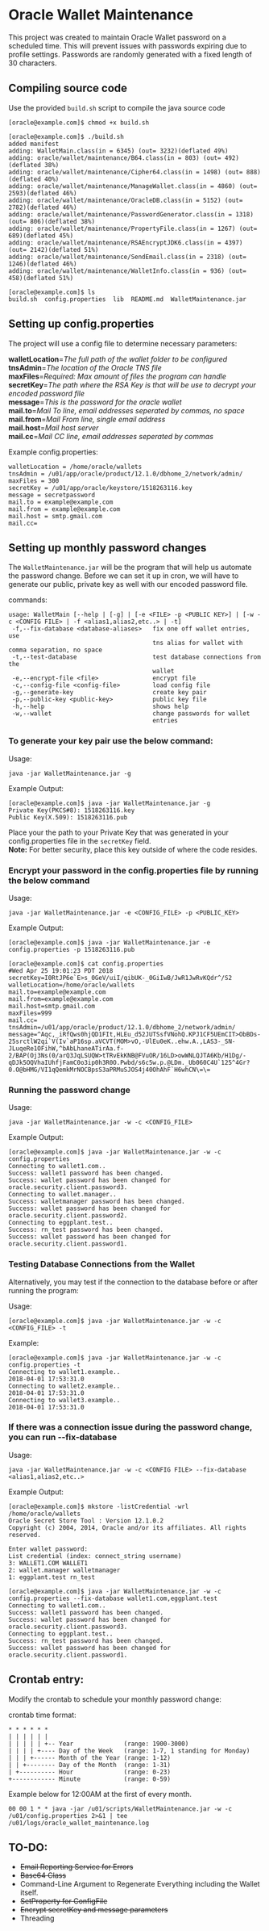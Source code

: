 # Oracle Wallet Maintenance

This project was created to maintain Oracle Wallet password on a scheduled time. This will prevent issues with passwords expiring due to profile settings. Passwords are randomly generated with a fixed length of 30 characters.

## Compiling source code
Use the provided `build.sh` script to compile the java source code

```
[oracle@example.com]$ chmod +x build.sh

[oracle@example.com]$ ./build.sh
added manifest
adding: WalletMain.class(in = 6345) (out= 3232)(deflated 49%)
adding: oracle/wallet/maintenance/B64.class(in = 803) (out= 492)(deflated 38%)
adding: oracle/wallet/maintenance/Cipher64.class(in = 1498) (out= 888)(deflated 40%)
adding: oracle/wallet/maintenance/ManageWallet.class(in = 4860) (out= 2593)(deflated 46%)
adding: oracle/wallet/maintenance/OracleDB.class(in = 5152) (out= 2782)(deflated 46%)
adding: oracle/wallet/maintenance/PasswordGenerator.class(in = 1318) (out= 806)(deflated 38%)
adding: oracle/wallet/maintenance/PropertyFile.class(in = 1267) (out= 689)(deflated 45%)
adding: oracle/wallet/maintenance/RSAEncryptJDK6.class(in = 4397) (out= 2142)(deflated 51%)
adding: oracle/wallet/maintenance/SendEmail.class(in = 2318) (out= 1246)(deflated 46%)
adding: oracle/wallet/maintenance/WalletInfo.class(in = 936) (out= 458)(deflated 51%)

[oracle@example.com]$ ls
build.sh  config.properties  lib  README.md  WalletMaintenance.jar
```

## Setting up config.properties

The project will use a config file to determine necessary parameters:

**walletLocation**=*The full path of the wallet folder to be configured*  
**tnsAdmin**=*The location of the Oracle TNS file*  
**maxFiles**=*Required: Max amount of files the program can handle*  
**secretKey**=*The path where the RSA Key is that will be use to decrypt your encoded password file*  
**message**=*This is the password for the oracle wallet*  
**mail.to**=*Mail To line, email addresses seperated by commas, no space*  
**mail.from**=*Mail From line, single email address*  
**mail.host**=*Mail host server*  
**mail.cc**=*Mail CC line, email addresses seperated by commas*  

Example config.properties:
```
walletLocation = /home/oracle/wallets
tnsAdmin = /u01/app/oracle/product/12.1.0/dbhome_2/network/admin/
maxFiles = 300
secretKey = /u01/app/oracle/keystore/1518263116.key
message = secretpassword
mail.to = example@example.com
mail.from = example@example.com
mail.host = smtp.gmail.com
mail.cc=
```

## Setting up monthly password changes

The `WalletMaintenance.jar` will be the program that will help us automate the password change. Before we can set it up in cron, we will have to generate our public, private key as well with our encoded password file.

commands:
```
usage: WalletMain [--help | [-g] | [-e <FILE> -p <PUBLIC KEY>] | [-w -c <CONFIG FILE> | -f <alias1,alias2,etc..> | -t]
 -f,--fix-database <database-aliases>   fix one off wallet entries, use
                                        tns alias for wallet with comma separation, no space
 -t,--test-database                     test database connections from the
                                        wallet
 -e,--encrypt-file <file>               encrypt file
 -c,--config-file <config-file>         load config file
 -g,--generate-key                      create key pair
 -p,--public-key <public-key>           public key file
 -h,--help                              shows help
 -w,--wallet                            change passwords for wallet
                                        entries
```

### To generate your key pair use the below command:

Usage: 
```
java -jar WalletMaintenance.jar -g
```

Example Output:
```
[oracle@example.com]$ java -jar WalletMaintenance.jar -g
Private Key(PKCS#8): 1518263116.key
Public Key(X.509): 1518263116.pub
```

Place your the path to your Private Key that was generated in your config.properties file in the `secretKey` field.  
**Note:** For better security, place this key outside of where the code resides.

### Encrypt your password in the config.properties file by running the below command
Usage:
```
java -jar WalletMaintenance.jar -e <CONFIG_FILE> -p <PUBLIC_KEY>
```
Example Output:
```
[oracle@example.com]$ java -jar WalletMaintenance.jar -e config.properties -p 1518263116.pub

[oracle@example.com]$ cat config.properties
#Wed Apr 25 19:01:23 PDT 2018
secretKey=I0RtJP6e`E>s_0GeV/uiI/qibUK-_0GiIwB/JwR1JwRvKQdr^/S2
walletLocation=/home/oracle/wallets
mail.to=example@example.com
mail.from=example@example.com
mail.host=smtp.gmail.com
maxFiles=999
mail.cc=
tnsAdmin=/u01/app/oracle/product/12.1.0/dbhome_2/network/admin/
message=^Aqc,_iRfQws0hjQD1FIt,HLEu_d52JUTSsfVNohQ.KPJ1CF5UEmCIT>ObBDs-25srctlW2qi`V(Iv`aP16sp.aVCVT(MOM>vO,-UlEu0eK..ehw.A.,LAS3-_SN-JLuqeRe1OFihW,^bAbLhaneATirAa.f-2/BAP(Oj3Ns(0/arQ3JqLSUQW>tTRvEkKNB@FVuOR/16LD>owWNLQJTA6Kb/H1Dg/-qDJk5OQVhaIUhfjFamC0o3ip0h3R0O.Pwbd/s6c5w.p.@LDm._Ub060C4U`125^4Gr?0.O@bHMG/VI1qQemkMrNOCBpsS3aPRMuSJOS4j40OhAhF`H6whCN\=\=
```

### Running the password change

Usage:
```
java -jar WalletMaintenance.jar -w -c <CONFIG_FILE>
```

Example Output:
```
[oracle@example.com]$ java -jar WalletMaintenance.jar -w -c config.properties
Connecting to wallet1.com..
Success: wallet1 password has been changed.
Success: wallet password has been changed for oracle.security.client.password3.
Connecting to wallet.manager..
Success: walletmanager password has been changed.
Success: wallet password has been changed for oracle.security.client.password2.
Connecting to eggplant.test..
Success: rn_test password has been changed.
Success: wallet password has been changed for oracle.security.client.password1.
```

### Testing Database Connections from the Wallet

Alternatively, you may test if the connection to the database before or after running the program:

Usage:
```
[oracle@example.com]$ java -jar WalletMaintenance.jar -w -c <CONFIG_FILE> -t
```

Example:
```
[oracle@example.com]$ java -jar WalletMaintenance.jar -w -c config.properties -t
Connecting to wallet1.example..
2018-04-01 17:53:31.0
Connecting to wallet2.example..
2018-04-01 17:53:31.0
Connecting to wallet3.example..
2018-04-01 17:53:31.0
```

### If there was a connection issue during the password change, you can run --fix-database

Usage:
```
java -jar WalletMaintenance.jar -w -c <CONFIG FILE> --fix-database <alias1,alias2,etc..>
```

Example Output:
```
[oracle@example.com]$ mkstore -listCredential -wrl /home/oracle/wallets
Oracle Secret Store Tool : Version 12.1.0.2
Copyright (c) 2004, 2014, Oracle and/or its affiliates. All rights reserved.

Enter wallet password:
List credential (index: connect_string username)
3: WALLET1.COM WALLET1
2: wallet.manager walletmanager
1: eggplant.test rn_test

[oracle@example.com]$ java -jar WalletMaintenance.jar -w -c config.properties --fix-database wallet1.com,eggplant.test
Connecting to wallet1.com..
Success: wallet1 password has been changed.
Success: wallet password has been changed for oracle.security.client.password3.
Connecting to eggplant.test..
Success: rn_test password has been changed.
Success: wallet password has been changed for oracle.security.client.password1.
```

## Crontab entry:

Modify the crontab to schedule your monthly password change:

crontab time format:
```
* * * * * *
| | | | | | 
| | | | | +-- Year              (range: 1900-3000)
| | | | +---- Day of the Week   (range: 1-7, 1 standing for Monday)
| | | +------ Month of the Year (range: 1-12)
| | +-------- Day of the Month  (range: 1-31)
| +---------- Hour              (range: 0-23)
+------------ Minute            (range: 0-59)
```

Example below for 12:00AM at the first of every month. 
```
00 00 1 * * java -jar /u01/scripts/WalletMaintenance.jar -w -c /u01/config.properties 2>&1 | tee /u01/logs/oracle_wallet_maintenance.log
```


## TO-DO:
+ ~~Email Reporting Service for Errors~~
+ ~~Base64 Class~~
+ Command-Line Argument to Regenerate Everything including the Wallet itself.
+ ~~SetProperty for ConfigFile~~
+ ~~Encrypt secretKey and message parameters~~
+ Threading

